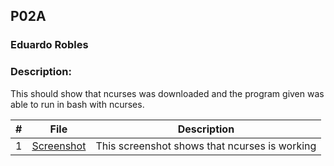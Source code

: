 ## P02A
### Eduardo Robles
### Description:

This should show that ncurses was downloaded and the program given was able to run in bash with ncurses.

|  #  |  File  |  Description  |
| :---: | ---------------- | -------------------------------------------------- |
|  1  |  [Screenshot](https://thumbs2.imgbox.com/a2/fe/96iNYj1j_t.png)  |  This screenshot shows that ncurses is working  |
